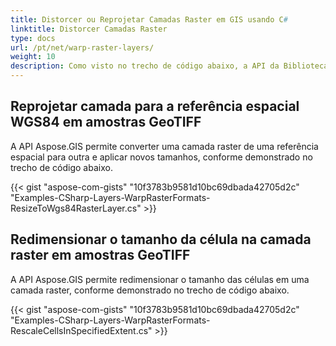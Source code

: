 ```yaml
---
title: Distorcer ou Reprojetar Camadas Raster em GIS usando C#
linktitle: Distorcer Camadas Raster
type: docs
url: /pt/net/warp-raster-layers/
weight: 10
description: Como visto no trecho de código abaixo, a API da Biblioteca GIS C# permite converter, distorcer ou reprojetar uma camada raster de uma referência espacial para outra e aplicar novos tamanhos.
---
```


## **Reprojetar camada para a referência espacial WGS84 em amostras GeoTIFF**
A API Aspose.GIS permite converter uma camada raster de uma referência espacial para outra e aplicar novos tamanhos, conforme demonstrado no trecho de código abaixo.

{{< gist "aspose-com-gists" "10f3783b9581d10bc69dbada42705d2c" "Examples-CSharp-Layers-WarpRasterFormats-ResizeToWgs84RasterLayer.cs" >}}
## **Redimensionar o tamanho da célula na camada raster em amostras GeoTIFF**
A API Aspose.GIS permite redimensionar o tamanho das células em uma camada raster, conforme demonstrado no trecho de código abaixo.

{{< gist "aspose-com-gists" "10f3783b9581d10bc69dbada42705d2c" "Examples-CSharp-Layers-WarpRasterFormats-RescaleCellsInSpecifiedExtent.cs" >}}
